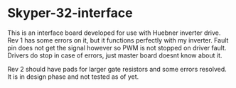 # Skyper-32-interface
This is an interface board developed for use with Huebner inverter drive.
Rev 1 has some errors on it, but it functions perfectly with my inverter.  Fault pin does not get the signal however so PWM is not stopped on driver fault. Drivers do stop in case of errors, just master board doesnt know about it.

Rev 2 should have pads for larger gate resistors and some errors resolved. It is in design phase and not tested as of yet. 
